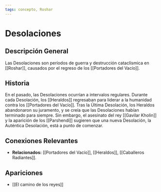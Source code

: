 ```yaml
---
tags: concepto, Roshar
---
```


# Desolaciones

## Descripción General
Las Desolaciones son períodos de guerra y destrucción cataclísmica en [[Roshar]], causados por el regreso de los [[Portadores del Vacío]].

## Historia
En el pasado, las Desolaciones ocurrían a intervalos regulares. Durante cada Desolación, los [[Heraldos]] regresaban para liderar a la humanidad contra los [[Portadores del Vacío]]. Tras la Última Desolación, los Heraldos abandonaron su juramento, y se creía que las Desolaciones habían terminado para siempre. Sin embargo, el asesinato del rey [[Gavilar Kholin]] y la aparición de los [[Parshendi]] sugieren que una nueva Desolación, la Auténtica Desolación, está a punto de comenzar.

## Conexiones Relevantes
* **Relacionados:** [[Portadores del Vacío]], [[Heraldos]], [[Caballeros Radiantes]].

## Apariciones
* [[El camino de los reyes]]
